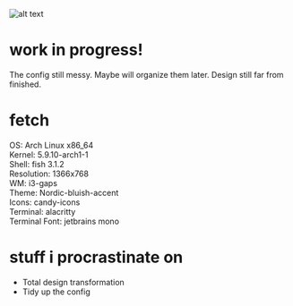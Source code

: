![alt text](https://i.ibb.co/KKdPywZ/Deepin-Screenshot-select-area-20201225045255.png)
# work in progress!
The config still messy. Maybe will organize them later.
Design still far from finished.

# fetch
OS: Arch Linux x86_64<br>
Kernel: 5.9.10-arch1-1<br>
Shell: fish 3.1.2<br>
Resolution: 1366x768<br>
WM: i3-gaps<br>
Theme: Nordic-bluish-accent<br>
Icons: candy-icons<br>
Terminal: alacritty<br>
Terminal Font: jetbrains mono<br>

# stuff i procrastinate on
- Total design transformation
- Tidy up the config
